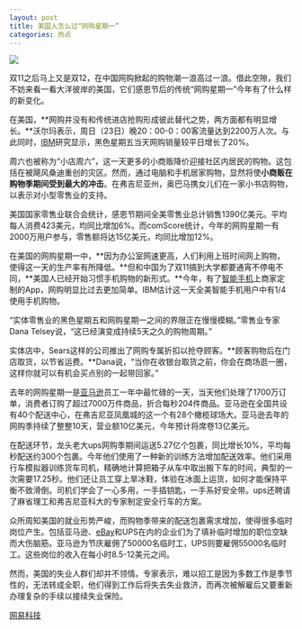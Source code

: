 ```yaml
---
layout: post
title: 美国人怎么过“网购星期一”
categories: 热点
---
```

![](https://ws1.sinaimg.cn/large/4b91f9d5gy1fvlz0mh8ksj20zk0npb29.jpg)

双11之后马上又是双12，在中国网购掀起的购物潮一浪高过一浪。借此空隙，我们不妨来看一看大洋彼岸的美国，它们感恩节后的传统“网购星期一”今年有了什么样的新变化。

在美国，**网购并没有和传统进店抢购形成彼此替代之势，两方面都有明显增长。**沃尔玛表示，周日（23日）晚20：00-0：00客流量达到2200万人次。与此同时，[IBM](http://tech.163.com/company/ibm/)研究显示，黑色星期五当天网购销量较平日增长了20%。

周六也被称为“小店周六”，这一天更多的小商贩降价迎接社区内居民的购物。这包括在被飓风桑迪重创的灾区。然而，通过电脑和手机居家购物，显然将使**小商贩在购物季期间受到最大的冲击**。在弗吉尼亚州，奥巴马携女儿们在一家小书店购物，以表示对小型零售业的支持。

美国国家零售业联合会统计，感恩节期间全美零售业总计销售1390亿美元。平均每人消费423美元，均同比增加6%。而comScore统计，今年的网购星期一有2000万用户参与，零售额将达15亿美元，均同比增加12%。

在美国的网购星期一中，**因为办公室网速更高，人们利用上班时间网上购物，使得这一天的生产率有所降低。**但和中国为了双11搞到大学都要通宵不停电不同，**美国人已经开始习惯手机购物的新形式。**今年，有了[智能手机](http://tech.163.com/company/smartphone/)上商家定制的App，网购明显比过去更加简单。IBM估计这一天全美智能手机用户中有1/4使用手机购物。

“实体零售业的黑色星期五和网购星期一之间的界限正在慢慢模糊。”零售业专家Dana Telsey说，“这已经演变成持续5天之久的购物周期。”

实体店中，Sears这样的公司推出了网购专属折扣以抢夺顾客。**顾客购物后在门店取货，以节省运费。**Dana说，“当你在收银台取货之前，你会在商场逛一圈，这样你就可以有机会买点别的一起带回家。”

去年的网购星期一是[亚马逊](http://tech.163.com/company/amazon/)员工一年中最忙碌的一天，当天他们处理了1700万订单，消费者订购了超过7000万件商品，折合每秒204件商品。亚马逊在全国共设有40个配送中心，在弗吉尼亚凤凰城的这一个有28个橄榄球场大。亚马逊去年的网购季持续了整整10天，营业额10亿美元，今年预计将席卷13亿美元。

在配送环节，龙头老大ups网购季期间运送5.27亿个包裹，同比增长10%，平均每秒配送约300个包裹。今年他们使用了一种新的训练方法增加配送效率。他们采用行车模拟器训练货车司机，精确地计算把箱子从车中取出搬下车的时间，典型的一次需要17.25秒。他们还让员工穿上旱冰鞋，体验在冰面上运货，如何才能保持平衡不致滑倒。司机们学会了一心多用，一手插钥匙，一手系好安全带。ups还聘请了麻省理工和弗吉尼亚科大的专家制定安全行车的方案。

众所周知美国的就业形势严峻，而购物季带来的配送包裹需求增加，使得很多临时岗位产生。包括亚马逊、[eBay](http://tech.163.com/company/ebay/)和UPS在内的企业们为了填补临时增加的职位空缺而大伤脑筋。亚马逊为节庆雇佣了50000名临时工，UPS则要雇佣55000名临时工。这些岗位的收入在每小时8.5-12美元之间。

然而，美国的失业人群们却并不领情。专家表示，难以招工是因为多数工作是季节性的，无法转成全职，他们得到工作后将失去失业救济，而再次被解雇后又要重新办理复杂的手续以接续失业保险。

[网易科技](http://tech.163.com/12/1210/09/8IBS5A8N000948V8.html)